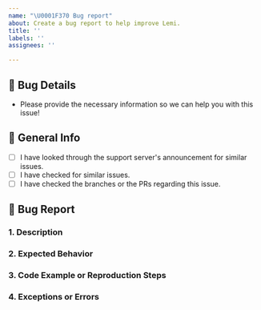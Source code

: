 ```yaml
---
name: "\U0001F370 Bug report"
about: Create a bug report to help improve Lemi.
title: ''
labels: ''
assignees: ''

---
```


## 🌷 Bug Details
- Please provide the necessary information so we can help you with this issue!

## 🥥 General Info
- [ ] I have looked through the support server's announcement for similar issues.
- [ ] I have checked for similar issues.
- [ ] I have checked the branches or the PRs regarding this issue.

## 🎀 Bug Report
<!--
Please do remember that this is NOT the place to ask questions. You can instead, open a ticket on our support server.
-->

### 1. Description
<!--
Please provide a brief description of this bug report.
-->

### 2. Expected Behavior
<!--
Give us a brief explanation of what you expected to happen.
-->

### 3. Code Example or Reproduction Steps
<!--
Unless you do not have any reproducible steps to inform us, please provide us with details of how we can reproduce this issue.
-->

### 4. Exceptions or Errors
<!--
If they are any exceptions or error messages, please provide them here including the stack trace. If not, please put N/A.
-->
